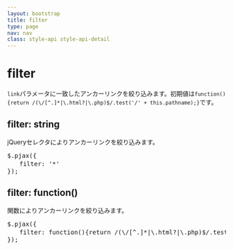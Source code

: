 ```yaml
---
layout: bootstrap
title: filter
type: page
nav: nav
class: style-api style-api-detail
---
```


# filter
`link`パラメータに一致したアンカーリンクを絞り込みます。初期値は`function(){return /(\/[^.]*|\.html?|\.php)$/.test('/' + this.pathname);}`です。

## filter: string
jQueryセレクタによりアンカーリンクを絞り込みます。

<pre class="sh brush: js;">
$.pjax({
　　filter: '*'
});
</pre>

## filter: function()
関数によりアンカーリンクを絞り込みます。

<pre class="sh brush: js;">
$.pjax({
　　filter: function(){return /(\/[^.]*|\.html?|\.php)$/.test('/' + this.pathname);}
});
</pre>
